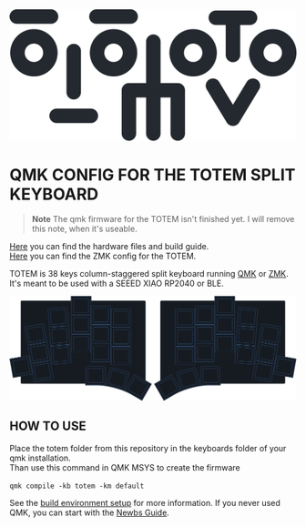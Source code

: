 <picture>
  <source media="(prefers-color-scheme: dark)" srcset="/docs/images/TOTEM_logo_dark.svg">
  <source media="(prefers-color-scheme: light)" srcset="/docs/images/TOTEM_logo_bright.svg">
  <img alt="TOTEM logo font" src="/docs/images/TOTEM_logo_bright.svg">
</picture>

# QMK CONFIG FOR THE TOTEM SPLIT KEYBOARD

> **Note**
> The qmk firmware for the TOTEM isn't finished yet. I will remove this note, when it's useable.

[Here](https://github.com/GEIGEIGEIST/totem) you can find the hardware files and build guide.\
[Here](https://github.com/GEIGEIGEIST/zmk-config-totem) you can find the ZMK config for the TOTEM.

TOTEM is 38 keys column-staggered split keyboard running [QMK](https://docs.qmk.fm/) or [ZMK](https://zmk.dev/). It's meant to be used with a SEEED XIAO RP2040 or BLE.


![TOTEM layout](/docs/images/TOTEM_layout.svg)



## HOW TO USE

Place the totem folder from this repository in the keyboards folder of your qmk installation.\
Than use this command in QMK MSYS to create the firmware

`qmk compile -kb totem -km default`

See the [build environment setup](https://docs.qmk.fm/#/getting_started_build_tools) for more information. If you never used QMK, you can start with the [Newbs Guide](https://docs.qmk.fm/#/newbs).